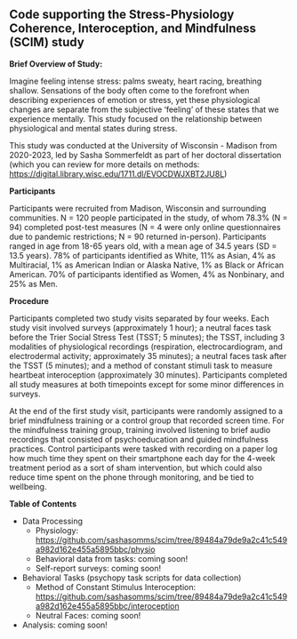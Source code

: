 **Code supporting the Stress-Physiology Coherence, Interoception, and Mindfulness (SCIM) study**
----------------------------------------------------------------------

**Brief Overview of Study:**

Imagine feeling intense stress: palms sweaty, heart racing, breathing shallow. Sensations of the body often come to the forefront when describing experiences of emotion or stress, yet these physiological changes are separate from the subjective ‘feeling’ of these states that we experience mentally. This study focused on the relationship between physiological and mental states during stress.

This study was conducted at the University of Wisconsin - Madison from 2020-2023, led by Sasha Sommerfeldt as part of her doctoral dissertation (which you can review for more details on methods: https://digital.library.wisc.edu/1711.dl/EVOCDWJXBT2JU8L)

**Participants**

Participants were recruited from Madison, Wisconsin and surrounding communities. N = 120 people participated in the study, of whom 78.3% (N = 94) completed post-test measures (N = 4 were only online questionnaires due to pandemic restrictions; N = 90 returned in-person). Participants ranged in age from 18-65 years old, with a mean age of 34.5 years (SD = 13.5 years). 78% of participants identified as White, 11% as Asian, 4% as Multiracial, 1% as American Indian or Alaska Native, 1% as Black or African American. 70% of participants identified as Women, 4% as Nonbinary, and 25% as Men.

**Procedure**

Participants completed two study visits separated by four weeks. Each study visit involved surveys (approximately 1 hour); a neutral faces task before the Trier Social Stress Test (TSST; 5 minutes); the TSST, including 3 modalities of physiological recordings (respiration, electrocardiogram, and electrodermal activity; approximately 35 minutes); a neutral faces task after the TSST (5 minutes); and a method of constant stimuli task to measure heartbeat interoception (approximately 30 minutes). Participants completed all study measures at both timepoints except for some minor differences in surveys. 

At the end of the first study visit, participants were randomly assigned to a brief mindfulness training or a control group that recorded screen time. For the mindfulness training group, training involved listening to brief audio recordings that consisted of psychoeducation and guided mindfulness practices. Control participants were tasked with recording on a paper log how much time they spent on their smartphone each day for the 4-week treatment period as a sort of sham intervention, but which could also reduce time spent on the phone through monitoring, and be tied to wellbeing.

**Table of Contents**
 - Data Processing
    - Physiology: https://github.com/sashasomms/scim/tree/89484a79de9a2c41c549a982d162e455a5895bbc/physio
    - Behavioral data from tasks: coming soon!
    - Self-report surveys: coming soon!
 - Behavioral Tasks (psychopy task scripts for data collection)
    - Method of Constant Stimulus Interoception: https://github.com/sashasomms/scim/tree/89484a79de9a2c41c549a982d162e455a5895bbc/interoception
    - Neutral Faces: coming soon!
  - Analysis: coming soon!
